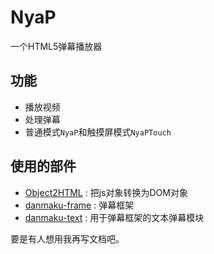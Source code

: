 NyaP
====
一个HTML5弹幕播放器

## 功能
* 播放视频
* 处理弹幕
* 普通模式`NyaP`和触摸屏模式`NyaPTouch`

## 使用的部件
* [Object2HTML](https://coding.net/u/luojia/p/Object2HTML/git) : 把js对象转换为DOM对象
* [danmaku-frame](https://coding.net/u/luojia/p/danmaku-frame/git) : 弹幕框架
* [danmaku-text](https://coding.net/u/luojia/p/danmaku-text/git) : 用于弹幕框架的文本弹幕模块

要是有人想用我再写文档吧。
